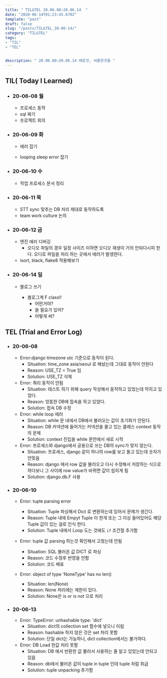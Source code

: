 ```yaml
---
title: " TIL&TEL 20.06.08~20.06.14  "
date: "2020-06-14T01:23:45.678Z"
template: "post"
draft: false
slug: "/posts/TIL&TEL_20-06-14/"
category: "TIL&TEL"
tags:
- "TIL"
- "TEL"


description: " 20.06.08~20.06.14 배운것, 씨름한것들 "
---
```


## TIL( Today I Learned)

- ### 20-06-08 월

  - 프로세스 동작
  - sql 짜기
  - 프로젝트 회의

- ### 20-06-09 화

  - 에러 잡기

  - looping sleep error 잡기

    

- ### 20-06-10 수

  - 작업 프로세스 문서 정리

    

- ### 20-06-11 목

  - STT sync 맞추는 DB 처리 제대로 동작하도록
  - team work culture 논의

- ### 20-06-12 금

  - 엔진 에러 디버깅
    - 오디오 파일의 경우 일정 사이즈 이하면 오디오 재생이 거의 안되다시피 한다. 오디로 파일을 처리 하는 곳에서 에러가 발생한다.
  - isort, black, flake8 적용해보기

- ### 20-06-14 일

  - 블로그 쓰기

    - 블로그계 F class!! 
      - 어떤거야? 
      - 쓸 필요가 있어?
      - 어떻게 써? 



## TEL (Trial and Error Log)

- ### 20-06-08

  - Error:django timezone utc 기준으로 동작이 된다.
    - Situation: time_zone asia/seoul 로 해놨는데 그대로 동작이 안된다
    - Reason: USE_TZ = True 임
    - Solution: USE_TZ 삭제
  - Error: 쿼리 동작이 안됨
    - Situation: 테스트 하기 위해 query 작성해서 동작하고 있었는데 막히고 있었다.
    - Reason: 엉뚱한 DB에 접속을 하고 있었다.
    - Solution: 접속 DB 수정
  - Error: while loop 에러
    - Situation: while 문 내에서 DB에서 불러오는 값이 초기화가 안된다.
    - Reason: DB 커넥션에 들어가는 커넥션을 물고 있는 클래스 context 동작의 문제 
    - Solution: context 진입을 while 문안에서 새로 시작
  - Error: 프로세스와 django에서 공용으로 쓰는 DB의 sync가 맞지 않는다.
    - Situation: 프로세스, django 같이 하나의 row를 보고 돌고 있는데 숫자가 안맞음
    - Reason: django 에서 row 값을 불러오고 다시 수정해서 저장하는 식으로 하다보니 그 사이에 row value가 바뀌면 값이 씹히게 됨
    - Solution: django.db.F 사용 

- ### 20-06-10

  - Error: tuple parsing error

    - Situation: Tuple 파싱해서 Dict 로 변환하는데 있어서 문제가 생긴다. 
    - Reason: Tuple 내에 Empyt Tuple 이 한개 또는 그 이상 들어있어도 해당 Tuple 값이 있는 걸로 인식 한다.
    - Solution: Tuple 내에서 Loop 도는 것에도 `if` 조건절 추가함

  - Error: tuple 값 parsing 하는것 확인해서 고쳤는데 안됨

    - Situation: SQL 불러온 값 DICT 로 파싱
    - Reason: 코드 수정후 반영을 안함
    - Solution: 코드 배포

  - Error: object of type 'NoneType' has no len()

     

    - Situation: len(None)
    - Reason: None 처리에는 제한이 있다.
    - Solution: None은 is or is not 으로 처리

- ### 20-06-13

  - Error: TypeError: unhashable type: 'dict'
    - Situation: dict의 collection set 함수에 넣으니 이럼
    - Reason: hashable 하지 않은 것은 set 처리 못함
    - Solution: 단일 dict는 가능하나, dict collection에서는 불가하다.
  - Error: DB Load 한값 처리 못함
    - Situation: DB 에서 반환한 값 불러서 사용하는 줄 알고 있었는데 안되고 있음
    - Reason: db에서 불러온 값이 tuple in tuple 인데 tuple 처럼 취급
    - Solution: tuple unpacking 추가함